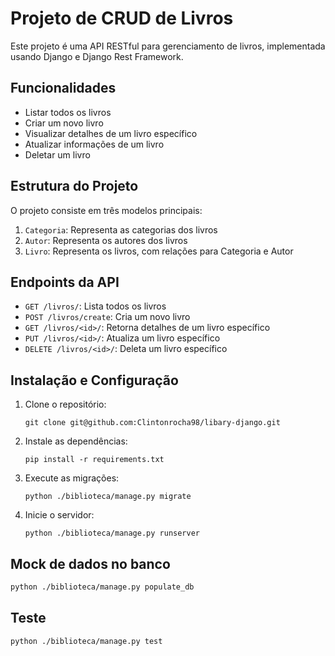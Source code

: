 # Projeto de CRUD de Livros

Este projeto é uma API RESTful para gerenciamento de livros, implementada usando Django e Django Rest Framework.

## Funcionalidades

- Listar todos os livros
- Criar um novo livro
- Visualizar detalhes de um livro específico
- Atualizar informações de um livro
- Deletar um livro

## Estrutura do Projeto

O projeto consiste em três modelos principais:

1. `Categoria`: Representa as categorias dos livros
2. `Autor`: Representa os autores dos livros
3. `Livro`: Representa os livros, com relações para Categoria e Autor

## Endpoints da API

- `GET /livros/`: Lista todos os livros
- `POST /livros/create`: Cria um novo livro
- `GET /livros/<id>/`: Retorna detalhes de um livro específico
- `PUT /livros/<id>/`: Atualiza um livro específico
- `DELETE /livros/<id>/`: Deleta um livro específico

## Instalação e Configuração

1. Clone o repositório:
   ```
   git clone git@github.com:Clintonrocha98/libary-django.git
   ```

2. Instale as dependências:
   ```
   pip install -r requirements.txt
   ```

3. Execute as migrações:
   ```
   python ./biblioteca/manage.py migrate
   ```

4. Inicie o servidor:
   ```
   python ./biblioteca/manage.py runserver
   ```

## Mock de dados no banco

```bash
python ./biblioteca/manage.py populate_db
```

## Teste

```bash
python ./biblioteca/manage.py test
```